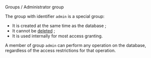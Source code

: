 Groups / Administrator group

The group with identifier `admin` is a special group: 

 - It is created at the same time as the database ;
 - It cannot be [deleted](/docs/#/group/delete.js) ;
 - It is used internally for most access granting.

A member of group `admin` can perform any operation on the database,
regardless of the access restrictions for that operation.

